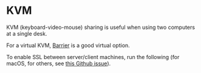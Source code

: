 # KVM

KVM (keyboard-video-mouse) sharing is useful when using two computers at a single desk.

For a virtual KVM, [Barrier](https://github.com/debauchee/barrier/) is a good virtual option.

To enable SSL between server/client machines, run the following (for macOS, for others, see [this Github issue](https://github.com/debauchee/barrier/issues/231#issuecomment-962421337)).


